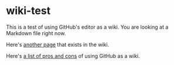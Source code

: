 # wiki-test
This is a test of using GitHub's editor as a wiki. You are looking at a Markdown file right now.

Here's [another page](some-page.md) that exists in the wiki.

Here's [a list of pros and cons](work/pros-and-cons.md) of using GitHub as a wiki.
